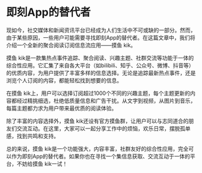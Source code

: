 # 即刻App的替代者

现如今，社交媒体和新闻资讯平台已经成为人们生活中不可或缺的一部分。然而，由于某些原因，一些用户可能需要寻找即刻App的替代者。在这篇文章中，我们将介绍一个全新的聚合阅读订阅信息流应用——摸鱼 kik。

摸鱼 kik是一款集热点事件追踪、聚合阅读、兴趣主题、社群交流等功能于一体的综合性应用。它汇集了来自各大平台（如bilibili、知乎、公众号、微博、抖音等）的优质内容，为用户提供了丰富多样的信息选择。无论是追踪最新热点事件，还是浏览个人订阅的内容，都能轻松找到想要的信息。

在摸鱼 kik上，用户可以选择订阅超过1000个不同的兴趣主题，每个主题更新的内容都经过精挑细选，杜绝低质量信息和广告干扰。从文字到视频，从图片到音乐，每篇主题都力求为用户带来最优质的阅读体验。

除了丰富的内容选择外，摸鱼 kik还设有官方摸鱼群，让用户可以与志同道合的朋友们交流互动。在这里，大家可以一起分享工作中的烦恼，欢乐日常，摆脱孤单感，找到共鸣和支持。

总的来说，摸鱼 kik是一个功能强大，内容丰富，社群友好的综合性应用，完全可以作为即刻App的替代者。如果你也在寻找一个集信息获取、交流互动于一体的平台，不妨给摸鱼 kik一试！

